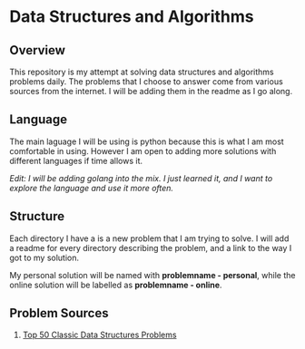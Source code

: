 # Data Structures and Algorithms

## Overview

This repository is my attempt at solving data structures and algorithms problems daily. The problems that I choose to answer come from various sources from the internet. I will be adding them in the readme as I go along. 


## Language

The main laguage I will be using is python because this is what I am most comfortable in using. However I am open to adding more solutions with different languages if time allows it.

*Edit: I will be adding golang into the mix. I just learned it, and I want to explore the language and use it more often.*


## Structure

Each directory I have a is a new problem that I am trying to solve. I will add a readme for every directory describing the problem, and a link to the way I got to my solution. 

My personal solution will be named with **problemname - personal**, while the online solution will be labelled as **problemname - online**. 

## Problem Sources
1. [Top 50 Classic Data Structures Problems](https://medium.com/techie-delight/top-50-classic-data-structures-problems-2a2f68ba924c)